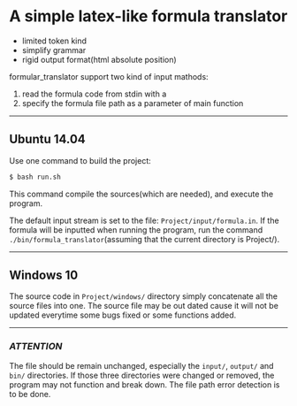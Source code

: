 # A simple latex-like formula translator
* limited token kind
* simplify grammar
* rigid output format(html absolute position)

formular_translator support two kind of input mathods:

1. read the formula code from stdin with a 
2. specify the formula file path as a parameter of main function

----------------------------------------------------------------

## Ubuntu 14.04

Use one command to build the project:

```bash
$ bash run.sh
```
This command compile the sources(which are needed), and execute the program.

The default input stream is set to the file: ```Project/input/formula.in```.
If the formula will be inputted when running the program,
run the command ```./bin/formula_translator```(assuming that the current directory is Project/).

----------------------------------------------------------------

## Windows 10

The source code in ```Project/windows/``` directory simply concatenate all the source files into one.
The source file may be out dated cause it will not be updated everytime some bugs fixed or some functions added.

----------------------------------------------------------------

### ***ATTENTION***

The file should be remain unchanged, especially the ```input/```, ```output/``` and ```bin/``` directories.
If those three directories were changed or removed, the program may not function and break down.
The file path error detection is to be done.
